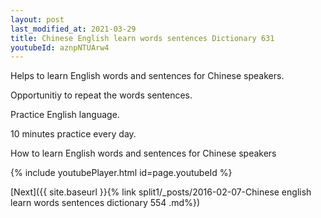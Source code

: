 ```yaml
---
layout: post
last_modified_at: 2021-03-29
title: Chinese English learn words sentences Dictionary 631 
youtubeId: aznpNTUArw4
---
```

 
 
Helps to learn English words and sentences for Chinese speakers.

Opportunitiy to repeat the words sentences. 

Practice English language. 
 
10 minutes practice every day. 
 
How to learn English words and sentences for Chinese speakers 
 
{% include youtubePlayer.html id=page.youtubeId %}
 
 
[Next]({{ site.baseurl }}{% link  split1/_posts/2016-02-07-Chinese english learn words sentences dictionary 554 .md%})
 
